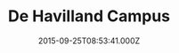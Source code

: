 ---
date: 2015-09-25T08:53:41.000Z
title: De Havilland Campus
latitude: 51.761370708383566
longitude: -0.24827511092766488
category: checkin
---